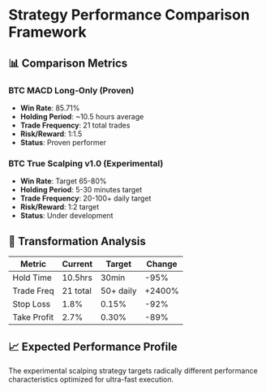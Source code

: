 # Strategy Performance Comparison Framework

## 📊 Comparison Metrics

### BTC MACD Long-Only (Proven)
- **Win Rate**: 85.71%
- **Holding Period**: ~10.5 hours average
- **Trade Frequency**: 21 total trades
- **Risk/Reward**: 1:1.5
- **Status**: Proven performer

### BTC True Scalping v1.0 (Experimental)
- **Win Rate**: Target 65-80%
- **Holding Period**: 5-30 minutes target
- **Trade Frequency**: 20-100+ daily target
- **Risk/Reward**: 1:2 target
- **Status**: Under development

## 🎯 Transformation Analysis

| Metric | Current | Target | Change |
|--------|---------|---------|---------|
| Hold Time | 10.5hrs | 30min | -95% |
| Trade Freq | 21 total | 50+ daily | +2400% |
| Stop Loss | 1.8% | 0.15% | -92% |
| Take Profit | 2.7% | 0.30% | -89% |

## 📈 Expected Performance Profile

The experimental scalping strategy targets radically different performance characteristics optimized for ultra-fast execution.
